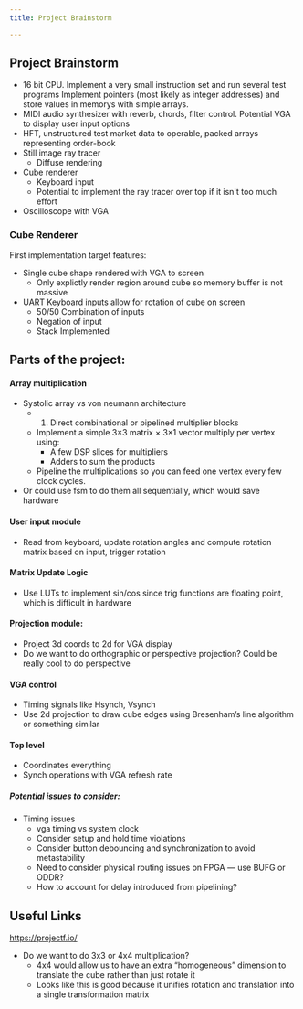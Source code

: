```yaml
---
title: Project Brainstorm

---
```


## Project Brainstorm 

+ 16 bit CPU. Implement a very small instruction set and run several test programs Implement pointers (most likely as integer addresses) and store values in memorys with simple arrays. 
+ MIDI audio synthesizer with reverb, chords, filter control. Potential VGA to display user input options 
+ HFT, unstructured test market data to operable, packed arrays representing order-book 
+ Still image ray tracer
    + Diffuse rendering 
+ Cube renderer
    + Keyboard input
    + Potential to implement the ray tracer over top if it isn't too much effort 
+ Oscilloscope with VGA


### Cube Renderer 

First implementation target features: 
+ Single cube shape rendered with VGA to screen 
    + Only explictly render region around cube so memory buffer is not massive
+ UART Keyboard inputs allow for rotation of cube on screen 
    + 50/50 Combination of inputs 
    + Negation of input 
    + Stack Implemented 


## Parts of the project:
#### Array multiplication
- Systolic array vs von neumann architecture
    * 1. Direct combinational or pipelined multiplier blocks
    * Implement a simple 3×3 matrix × 3×1 vector multiply per vertex using:
        * A few DSP slices for multipliers
        * Adders to sum the products
    * Pipeline the multiplications so you can feed one vertex every few clock cycles.
- Or could use fsm to do them all sequentially, which would save hardware

#### User input module
- Read from keyboard, update rotation angles and compute rotation matrix based on input, trigger rotation

#### Matrix Update Logic
- Use LUTs to implement sin/cos since trig functions are floating point, which is difficult in hardware

#### Projection module:
- Project 3d coords to 2d for VGA display
- Do we want to do orthographic or perspective projection? Could be really cool to do perspective

#### VGA control
- Timing signals like Hsynch, Vsynch
- Use 2d projection to draw cube edges using Bresenham’s line algorithm or something similar

#### Top level
- Coordinates everything
- Synch operations with VGA refresh rate


##### Potential issues to consider:
- Timing issues
    - vga timing vs system clock
    - Consider setup and hold time violations
    - Consider button debouncing and synchronization to avoid metastability
    - Need to consider physical routing issues on FPGA — use BUFG or ODDR?
    - How to account for delay introduced from pipelining?
 

## Useful Links
https://projectf.io/
- Do we want to do 3x3 or 4x4 multiplication? 
    - 4x4 would allow us to have an extra “homogeneous” dimension to translate the cube rather than just rotate it
    - Looks like this is good because it unifies rotation and translation into a single transformation matrix

